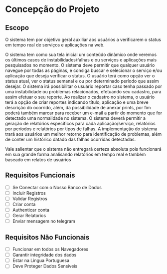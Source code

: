 # Concepção do Projeto

## Escopo

O sistema tem por objetivo geral auxiliar aos usuários a verificarem o status em tempo real de serviços e aplicações na web.

O sistema tem como sua tela inicial um conteúdo dinâmico onde veremos os últimos casos de instabilidades/falhas e ou serviços e aplicações mais pesquisados no momento.
O sistema deve permitir que qualquer usuário navegue por todas as páginas, e consiga buscar e selecionar o serviço e/ou aplicação que deseja verificar o status. O usuário terá como opção ver o status atual, ver o status semanal e ou por determinado período que assim desejar.
O sistema irá possibilitar o usuário reportar caso tenha passado por uma instabilidade ou problemas relacionados, efetuando seu cadastro, para assim efetuar o seu reporte.
Ao realizar o cadastro no sistema, o usuário terá a opção de criar reportes indicando título, aplicação e uma breve descrição do ocorrido, além, da possibilidade de anexar prints, por fim poderá também marcar para receber um e-mail a partir do momento que for detectado uma normalidade no sistema.
O sistema deverá permitir a geração de relatórios específicos para cada aplicação/serviço, relatórios por períodos e relatórios por tipos de falhas.
A implementação do sistema trará aos usuários um melhor retorno para identificação de problemas, além de conter um histórico datado das  falhas ocorridas detectadas.

Vale salientar que o sistema não entregará certeza absoluta pois funcionará em sua grande forma analisando relatórios em tempo real e também baseado em relatos de usuários

## Requisitos Funcionais

- [ ] Se Conectar com o Nosso Banco de Dados
- [ ] Incluir Registros
- [ ] Validar Registros
- [ ] Criar conta
- [ ] Authenticar conta
- [ ] Gerar Relatorios
- [ ] Enviar mensagem no telegram

## Requisitos Não Funcionais

- [ ] Funcionar em todos os Navegadores
- [ ] Garantir integridade dos dados
- [ ] Estar na Lingua Portuguesa 
- [ ] Deve Proteger Dados Sensiveis
